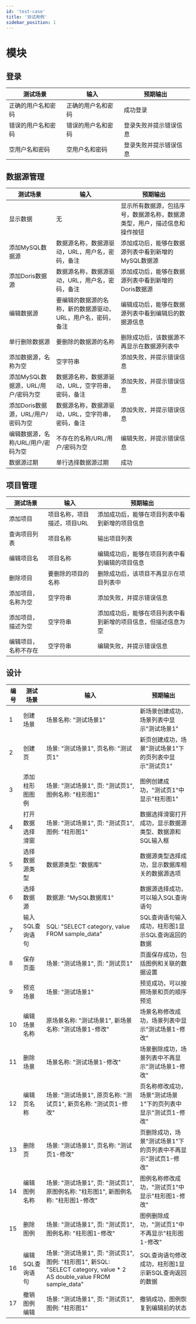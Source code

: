 ```yaml
---
id: 'test-case'
title: '测试用例'
sidebar_position: 1
---
```


# 模块

## 登录

| 测试场景 | 输入 | 预期输出 |
| --- | --- | --- |
| 正确的用户名和密码 | 正确的用户名和密码 | 成功登录 |
| 错误的用户名和密码 | 错误的用户名和密码 | 登录失败并提示错误信息 |
| 空用户名和密码 | 空用户名和密码 | 登录失败并提示错误信息 |


## 数据源管理


| 测试场景 | 输入 | 预期输出 |
| --- | --- | --- |
| 显示数据| 无 | 显示所有数据源，包括序号，数据源名称，数据源类型，用户，描述信息和操作按钮 |
| 添加MySQL数据源 | 数据源名称，数据源驱动，URL，用户名，密码，备注 | 添加成功后，能够在数据源列表中看到新增的MySQL数据源 |
| 添加Doris数据源 | 数据源名称，数据源驱动，URL，用户名，密码，备注 | 添加成功后，能够在数据源列表中看到新增的Doris数据源 |
| 编辑数据源 | 要编辑的数据源的名称，新的数据源驱动，URL，用户名，密码，备注 | 编辑成功后，能够在数据源列表中看到编辑后的数据源信息 |
| 单行删除数据源 | 要删除的数据源的名称 | 删除成功后，该数据源不再显示在数据源列表中 |
|添加数据源，名称为空 |	空字符串	| 添加失败，并提示错误信息 |
|添加MySQL数据源，URL/用户/密码为空 |	数据源名称，数据源驱动，URL，空字符串，密码，备注 |	添加失败，并提示错误信息|
|添加Doris数据源，URL/用户/密码为空 |	数据源名称，数据源驱动，URL，空字符串，密码，备注 |	添加失败，并提示错误信息|
|编辑数据源，名称/URL/用户/密码为空 |	不存在的名称/URL/用户/密码为空	 |编辑失败，并提示错误信息 | 
| 数据源过期 |  单行选择数据源过期 | 成功 |


## 项目管理


| 测试场景 | 输入 | 预期输出 |
| --- | --- | --- |
| 添加项目 | 项目名称，项目描述，项目URL |  添加成功后，能够在项目列表中看到新增的项目信息 |
| 查询项目列表  | 项目名称 | 输出项目列表 |
| 编辑项目名 | 项目名称 |  编辑成功后，能够在项目列表中看到编辑的项目信息 |
| 删除项目 | 要删除的项目的名称  | 删除成功后，该项目不再显示在项目列表中 |
| 添加项目，名称为空 | 空字符串 | 添加失败，并提示错误信息 |
| 添加项目，描述为空| 空字符串 | 添加成功后，能够在项目列表中看到新增的项目信息，但描述信息为空 |
| 编辑项目，名称不存在 |  空字符串 | 编辑失败，并提示错误信息 |


## 设计


| 编号 | 测试场景 | 输入 | 预期输出 |
| --- | --- | --- | --- |
|1 | 创建场景 |	场景名称: "测试场景1"	| 新场景创建成功，场景列表中显示"测试场景1" |
|2 |	创建页| 	场景: "测试场景1", 页名称: "测试页1" |	新页创建成功，场景"测试场景1"下的页列表中显示"测试页1" |
|3 | 添加柱形图图例 |	场景: "测试场景1", 页: "测试页1", 图例名称: "柱形图1" |	图例创建成功，"测试页1"中显示"柱形图1" |
|4 | 打开数据选择滑窗	|场景: "测试场景1", 页: "测试页1", 图例: "柱形图1" |	数据选择滑窗打开成功，显示数据源类型、数据源和SQL输入框 |
|5 |	选择数据源类型 |	数据源类型: "数据库" |	数据源类型选择成功，显示数据库相关的数据源选项 |
|6 |	选择数据源|	数据源: "MySQL数据库1"|	数据源选择成功，可以输入SQL查询语句
|7 | 输入SQL查询语句 |	SQL: "SELECT category, value FROM sample_data" |	SQL查询语句输入成功，柱形图1显示SQL查询返回的数据 |
|8 |	保存页面 |	场景: "测试场景1", 页: "测试页1" |	页面保存成功，包括图例和关联的数据设置|
|9 |	预览场景 |	场景: "测试场景1"	| 预览成功，可以按照场景和页的顺序预览|
|10|	编辑场景名称	|原场景名称: "测试场景1", 新场景名称: "测试场景1-修改"|	场景名称修改成功，场景列表中显示"测试场景1-修改"|
|11|	删除场景 |	场景名称: "测试场景1-修改"	| 场景删除成功，场景列表中不再显示"测试场景1-修改"|
|12|	编辑页名称|	场景: "测试场景1", 原页名称: "测试页1", 新页名称: "测试页1-修改"|	页名称修改成功，场景"测试场景1"下的页列表中显示"测试页1-修改"|
|13|	删除页|	场景: "测试场景1", 页名称: "测试页1-修改"|	页删除成功，场景"测试场景1"下的页列表中不再显示"测试页1-修改"|
|14|	编辑图例名称|	场景: "测试场景1", 页: "测试页1", 原图例名称: "柱形图1", 新图例名称: "柱形图1-修改"|	图例名称修改成功，"测试页1"中显示"柱形图1-修改"|
|15|	删除图例 |	场景: "测试场景1", 页: "测试页1", 图例名称: "柱形图1-修改"	| 图例删除成功，"测试页1"中不再显示"柱形图1-修改"|
|16|	编辑SQL查询语句|	场景: "测试场景1", 页: "测试页1", 图例: "柱形图1", 新SQL: "SELECT category, value * 2 AS double_value FROM sample_data"|	SQL查询语句修改成功，柱形图1显示新SQL查询返回的数据|
|17|	撤销图例编辑|	场景: "测试场景1", 页: "测试页1", 图例: "柱形图1" |	撤销成功，图例恢复到编辑前的状态|

